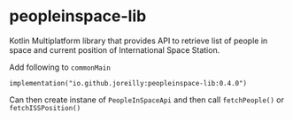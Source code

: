 # peopleinspace-lib

Kotlin Multiplatform library that provides API to retrieve list of people in space and current position of International Space Station.

Add following to `commonMain`

```
implementation("io.github.joreilly:peopleinspace-lib:0.4.0")
```

Can then create instane of `PeopleInSpaceApi` and then call `fetchPeople()` or `fetchISSPosition()`
